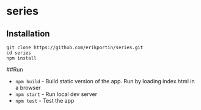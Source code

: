 # series

## Installation

    git clone https://github.com/erikportin/series.git
    cd series
    npm install

##Run

 * `npm build` - Build static version of the app. Run by loading index.html in a browser
 * `npm start` - Run local dev server
 * `npm test` - Test the app
